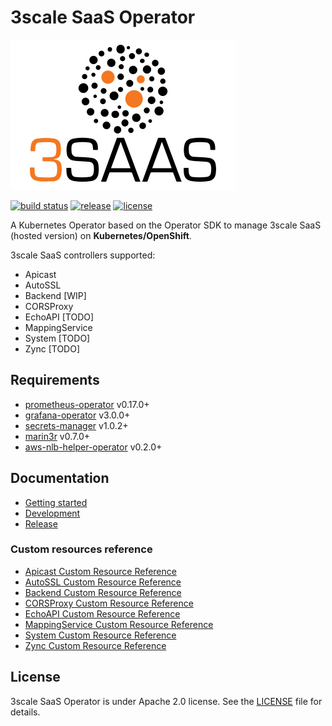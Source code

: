 # 3scale SaaS Operator

![3scale-saas](docs/logos/3scale-saas-logo.svg)

[![build status](https://circleci.com/gh/3scale/saas-operator.svg?style=shield)](https://circleci.com/gh/3scale/saas-operator)
[![release](https://badgen.net/github/release/3scale/saas-operator)](https://github.com/3scale/saas-operator/releases)
[![license](https://badgen.net/github/license/3scale/saas-operator)](https://github.com/3scale/saas-operator/blob/master/LICENSE)

A Kubernetes Operator based on the Operator SDK to manage 3scale SaaS (hosted version) on **Kubernetes/OpenShift**.

3scale SaaS controllers supported:

* Apicast
* AutoSSL
* Backend [WIP]
* CORSProxy
* EchoAPI [TODO]
* MappingService
* System [TODO]
* Zync [TODO]

## Requirements

* [prometheus-operator](https://github.com/coreos/prometheus-operator) v0.17.0+
* [grafana-operator](https://github.com/integr8ly/grafana-operator) v3.0.0+
* [secrets-manager](https://github.com/tuenti/secrets-manager) v1.0.2+
* [marin3r](https://github.com/3scale/marin3r) v0.7.0+
* [aws-nlb-helper-operator](https://github.com/3scale/aws-nlb-helper-operator) v0.2.0+

## Documentation

* [Getting started](docs/getting-started.md)
* [Development](docs/development.md)
* [Release](docs/release.md)

### Custom resources reference

* [Apicast Custom Resource Reference](docs/api-reference/reference.asciidoc#k8s-api-github-com-3scale-saas-operator-api-v1alpha1-apicast)
* [AutoSSL Custom Resource Reference](docs/api-reference/reference.asciidoc#k8s-api-github-com-3scale-saas-operator-api-v1alpha1-autossl)
* [Backend Custom Resource Reference](docs/api-reference/reference.asciidoc)
* [CORSProxy Custom Resource Reference](docs/api-reference/reference.asciidoc#k8s-api-github-com-3scale-saas-operator-api-v1alpha1-corsproxy)
* [EchoAPI Custom Resource Reference](docs/api-reference/reference.asciidoc)
* [MappingService Custom Resource Reference](docs/api-reference/reference.asciidoc#k8s-api-github-com-3scale-saas-operator-api-v1alpha1-mappingservice)
* [System Custom Resource Reference](docs/api-reference/reference.asciidoc)
* [Zync Custom Resource Reference](docs/api-reference/reference.asciidoc)

## License

3scale SaaS Operator is under Apache 2.0 license. See the [LICENSE](LICENSE) file for details.